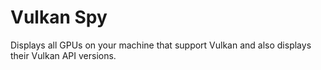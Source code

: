# Vulkan Spy
Displays all GPUs on your machine that support Vulkan and  also displays their Vulkan API versions.